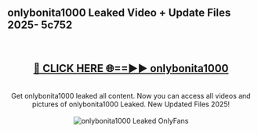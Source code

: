 <h2>onlybonita1000 Leaked Video + Update Files 2025- 5c752</h2>
<br>
<div align="center">
<h2><a href="https://libra.edu.pl?onlybonita1000" rel="nofollow">🔴 CLICK HERE 🌐==►► onlybonita1000</a></h2>
<br>
Get onlybonita1000 leaked all content. Now you can access all videos and pictures of onlybonita1000 Leaked. New Updated Files 2025!
<br>
<br>
<a href="https://libra.edu.pl?onlybonita1000" rel="nofollow" data-target="animated-image.originalLink"><img src="https://i.ibb.co.com/WyWwxjT/player-gif2.gif" alt="onlybonita1000 Leaked OnlyFans" style="max-width: 100%; display: inline-block;" data-target="animated-image.originalImage"></a>
</div>
<br>